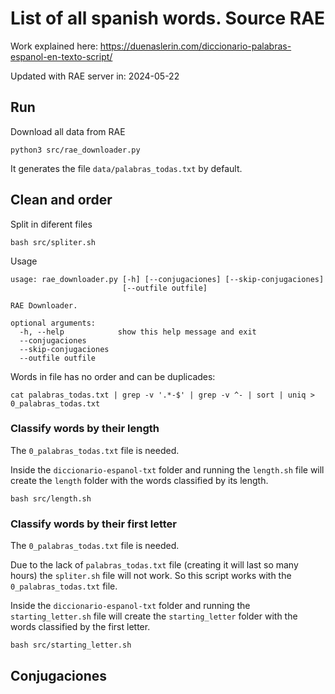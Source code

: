 # List of all spanish words. Source RAE

Work explained here:
https://duenaslerin.com/diccionario-palabras-espanol-en-texto-script/

Updated with RAE server in: 2024-05-22

## Run

Download all data from RAE

```
python3 src/rae_downloader.py
```

It generates the file ```data/palabras_todas.txt``` by default.

## Clean and order



Split in diferent files
```
bash src/spliter.sh
```

Usage
```
usage: rae_downloader.py [-h] [--conjugaciones] [--skip-conjugaciones]
                         [--outfile outfile]

RAE Downloader.

optional arguments:
  -h, --help            show this help message and exit
  --conjugaciones
  --skip-conjugaciones
  --outfile outfile
```

Words in file has no order and can be duplicades:

```
cat palabras_todas.txt | grep -v '.*-$' | grep -v ^- | sort | uniq > 0_palabras_todas.txt
```

### Classify words by their length

The `0_palabras_todas.txt` file is needed.

Inside the `diccionario-espanol-txt` folder and running the `length.sh` file will create the `length` folder with the words classified by its length.

```
bash src/length.sh
```

### Classify words by their first letter

The `0_palabras_todas.txt` file is needed.


Due to the lack of `palabras_todas.txt` file (creating it will last so many hours) the `spliter.sh` file will not work. So this script works with the `0_palabras_todas.txt` file.

Inside the `diccionario-espanol-txt` folder and running the `starting_letter.sh` file will create the `starting_letter` folder with the words classified by the first letter.

```
bash src/starting_letter.sh
```


## Conjugaciones


